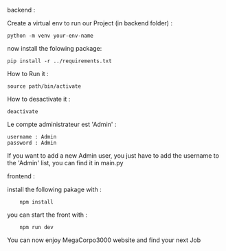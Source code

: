 backend : 

Create a virtual env to run our Project (in backend folder) :

    python -m venv your-env-name


now install the folowing package:

    pip install -r ../requirements.txt

How to Run it : 
   
    source path/bin/activate

How to desactivate it :
    
    deactivate


Le compte administrateur est 'Admin' :

    username : Admin
    password : Admin

If you want to add a new Admin user, you just have to add the username to 
the 'Admin' list, you can find it in main.py


frontend :

install the following pakage with :

        npm install

you can start the front with :

        npm run dev

You can now enjoy MegaCorpo3000 website and find your next Job
